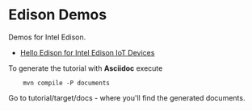 Edison Demos
==================

Demos for Intel Edison.

  - [Hello Edison for Intel Edison IoT Devices](hello)

To generate the tutorial with **Asciidoc** execute
  
        mvn compile -P documents

Go to tutorial/target/docs - where you'll find the generated documents.

